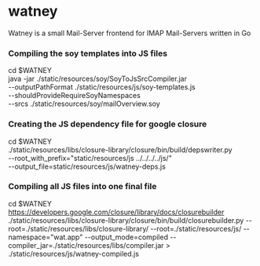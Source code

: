 # watney  
Watney is a small Mail-Server frontend for IMAP Mail-Servers written in Go  


### Compiling the soy templates into JS files  
cd $WATNEY  
java -jar ./static/resources/soy/SoyToJsSrcCompiler.jar \
    --outputPathFormat ./static/resources/js/soy-templates.js \
    --shouldProvideRequireSoyNamespaces \
    --srcs ./static/resources/soy/mailOverview.soy
    
### Creating the JS dependency file for google closure
cd $WATNEY  
./static/resources/libs/closure-library/closure/bin/build/depswriter.py \
    --root_with_prefix="static/resources/js ../../../../js/" \
    --output_file=static/resources/js/watney-deps.js
    
### Compiling all JS files into one final file
cd $WATNEY  
https://developers.google.com/closure/library/docs/closurebuilder
./static/resources/libs/closure-library/closure/bin/build/closurebuilder.py   --root=./static/resources/libs/closure-library/   --root=./static/resources/js/  --namespace="wat.app"   --output_mode=compiled   --compiler_jar=./static/resources/libs/compiler.jar  > ./static/resources/js/watney-compiled.js